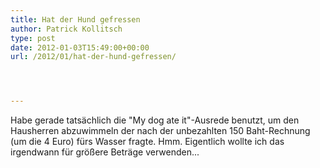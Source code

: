```yaml
---
title: Hat der Hund gefressen
author: Patrick Kollitsch
type: post
date: 2012-01-03T15:49:00+00:00
url: /2012/01/hat-der-hund-gefressen/




---
```

Habe gerade tatsächlich die "My dog ate it"-Ausrede benutzt, um den Hausherren abzuwimmeln der nach der unbezahlten 150 Baht-Rechnung (um die 4 Euro) fürs Wasser fragte. Hmm. Eigentlich wollte ich das irgendwann für größere Beträge verwenden...

